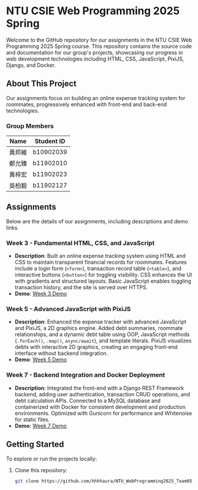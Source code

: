 # NTU CSIE Web Programming 2025 Spring

Welcome to the GitHub repository for our assignments in the NTU CSIE Web Programming 2025 Spring course. This repository contains the source code and documentation for our group's projects, showcasing our progress in web development technologies including HTML, CSS, JavaScript, PixiJS, Django, and Docker.

## About This Project

Our assignments focus on building an online expense tracking system for roommates, progressively enhanced with front-end and back-end technologies.

### Group Members

| Name       | Student ID |
|------------|------------|
| 黃邦維 | b10902039  |
| 鄭允臻 | b11902010  |
| 黃梓宏 | b11902023  |
| 吳柏毅 | b11902127  |

## Assignments

Below are the details of our assignments, including descriptions and demo links.

### Week 3 - Fundamental HTML, CSS, and JavaScript
- **Description**: Built an online expense tracking system using HTML and CSS to maintain transparent financial records for roommates. Features include a login form (`<form>`), transaction record table (`<table>`), and interactive buttons (`<button>`) for toggling visibility. CSS enhances the UI with gradients and structured layouts. Basic JavaScript enables toggling transaction history, and the site is served over HTTPS.
- **Demo**: [Week 3 Demo](https://hsinchu-huang-147.tplinkdns.com:12345/week03)

### Week 5 - Advanced JavaScript with PixiJS
- **Description**: Enhanced the expense tracker with advanced JavaScript and PixiJS, a 2D graphics engine. Added debt summaries, roommate relationships, and a dynamic debt table using OOP, JavaScript methods (`.forEach()`, `.map()`, `async/await`), and template literals. PixiJS visualizes debts with interactive 2D graphics, creating an engaging front-end interface without backend integration.
- **Demo**: [Week 5 Demo](https://hsinchu-huang-147.tplinkdns.com:12345/week05)

### Week 7 - Backend Integration and Docker Deployment
- **Description**: Integrated the front-end with a Django REST Framework backend, adding user authentication, transaction CRUD operations, and debt calculation APIs. Connected to a MySQL database and containerized with Docker for consistent development and production environments. Optimized with Gunicorn for performance and Whitenoise for static files.
- **Demo**: [Week 7 Demo](https://hsinchu-huang-147.tplinkdns.com:12346)

## Getting Started

To explore or run the projects locally:
1. Clone this repository:
   ```bash
   git clone https://github.com/hhhhaura/NTU_WebProgramming2025_Team05.git
